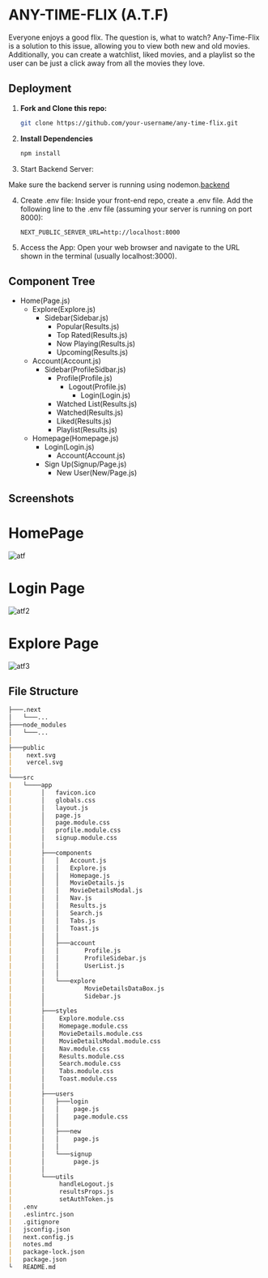 
# ANY-TIME-FLIX (A.T.F)

Everyone enjoys a good flix. The question is, what to watch? Any-Time-Flix is a solution to this issue, allowing you to view both new and old movies. Additionally, you can create a watchlist, liked movies, and a playlist so the user can be just a click away from all the movies they love.

## Deployment

1. **Fork and Clone this repo:**
   ```bash
   git clone https://github.com/your-username/any-time-flix.git

2. **Install  Dependencies**
    ```bash
    npm install

3. Start Backend Server:

Make sure the backend server is running using nodemon.[backend](https://github.com/mike-gustafson/Any-Time-Flix/tree/main)

4. Create .env file:
   Inside your front-end repo, create a .env file.
   Add the following line to the .env file (assuming your server is running on port 8000):
   ```arduino
   NEXT_PUBLIC_SERVER_URL=http://localhost:8000
5. Access the App:
   Open your web browser and navigate to the URL shown in the terminal (usually localhost:3000).


## Component Tree
- Home(Page.js)
  - Explore(Explore.js)
    - Sidebar(Sidebar.js)
      - Popular(Results.js)
      - Top Rated(Results.js)
      - Now Playing(Results.js)
      - Upcoming(Results.js)
  - Account(Account.js)
    - Sidebar(ProfileSidbar.js)
      - Profile(Profile.js)
        - Logout(Profile.js)
          - Login(Login.js)
      - Watched List(Results.js)
      - Watched(Results.js)
      - Liked(Results.js)
      - Playlist(Results.js)
  - Homepage(Homepage.js)
    - Login(Login.js)
      - Account(Account.js)
    - Sign Up(Signup/Page.js)
      - New User(New/Page.js)


## Screenshots

# HomePage
![atf ](https://github.com/SEIRFX-822/mern-auth-frontend/assets/142261380/5463b1e1-3b1f-4f3f-a3eb-be55643ab5b1)


# Login Page
![atf2](https://github.com/SEIRFX-822/mern-auth-frontend/assets/142261380/65736fa3-c882-4b74-aa99-7ce24f60b552)

# Explore Page
![atf3](https://github.com/SEIRFX-822/mern-auth-frontend/assets/142261380/bea1214e-8b4b-4e88-a8ba-609d012118f8)

## File Structure

```md
├───.next
│   └───...
├───node_modules
│   └───...
|
├───public
|    next.svg
|    vercel.svg
|
└───src
|   └────app
|        │   favicon.ico
|        │   globals.css
|        │   layout.js
|        │   page.js
|        │   page.module.css
|        │   profile.module.css
|        │   signup.module.css
|        │
|        ├───components
|        │   │   Account.js
|        │   │   Explore.js
|        │   │   Homepage.js
|        │   │   MovieDetails.js
|        │   │   MovieDetailsModal.js
|        │   │   Nav.js
|        │   │   Results.js
|        │   │   Search.js
|        │   │   Tabs.js
|        │   │   Toast.js
|        │   │
|        │   ├───account
|        │   │       Profile.js
|        │   │       ProfileSidebar.js
|        │   │       UserList.js
|        │   │
|        │   └───explore
|        │           MovieDetailsDataBox.js
|        │           Sidebar.js
|        │
|        ├───styles
|        │    Explore.module.css
|        │    Homepage.module.css
|        │    MovieDetails.module.css
|        │    MovieDetailsModal.module.css
|        │    Nav.module.css
|        │    Results.module.css
|        │    Search.module.css
|        │    Tabs.module.css
|        │    Toast.module.css
|        │
|        ├───users
|        │   ├───login
|        │   │    page.js
|        │   │    page.module.css
|        │   │
|        │   ├───new
|        │   │    page.js
|        │   │
|        │   └───signup
|        │        page.js
|        │
|        └───utils
|             handleLogout.js
|             resultsProps.js
|             setAuthToken.js
|   .env
|   .eslintrc.json
|   .gitignore
|   jsconfig.json
|   next.config.js
|   notes.md
|   package-lock.json
|   package.json
└   README.md
```
